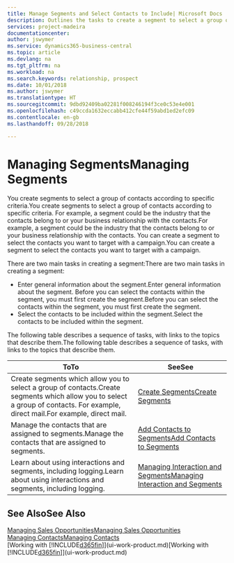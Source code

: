 ```yaml
---
title: Manage Segments and Select Contacts to Include| Microsoft Docs
description: Outlines the tasks to create a segment to select a group of contacts according to specific criteria, for example, contacts in a particular industry that you want to target.
services: project-madeira
documentationcenter: 
author: jswymer
ms.service: dynamics365-business-central
ms.topic: article
ms.devlang: na
ms.tgt_pltfrm: na
ms.workload: na
ms.search.keywords: relationship, prospect
ms.date: 10/01/2018
ms.author: jswymer
ms.translationtype: HT
ms.sourcegitcommit: 9dbd92409ba02281f008246194f3ce0c53e4e001
ms.openlocfilehash: c49ccda1632eccabb412cfe44f59abd1ed2efc09
ms.contentlocale: en-gb
ms.lasthandoff: 09/28/2018

---
```

# <a name="managing-segments"></a><span data-ttu-id="dc43d-103">Managing Segments</span><span class="sxs-lookup"><span data-stu-id="dc43d-103">Managing Segments</span></span>
<span data-ttu-id="dc43d-104">You create segments to select a group of contacts according to specific criteria.</span><span class="sxs-lookup"><span data-stu-id="dc43d-104">You create segments to select a group of contacts according to specific criteria.</span></span> <span data-ttu-id="dc43d-105">For example, a segment could be the industry that the contacts belong to or your business relationship with the contacts.</span><span class="sxs-lookup"><span data-stu-id="dc43d-105">For example, a segment could be the industry that the contacts belong to or your business relationship with the contacts.</span></span> <span data-ttu-id="dc43d-106">You can create a segment to select the contacts you want to target with a campaign.</span><span class="sxs-lookup"><span data-stu-id="dc43d-106">You can create a segment to select the contacts you want to target with a campaign.</span></span>

<span data-ttu-id="dc43d-107">There are two main tasks in creating a segment:</span><span class="sxs-lookup"><span data-stu-id="dc43d-107">There are two main tasks in creating a segment:</span></span>

* <span data-ttu-id="dc43d-108">Enter general information about the segment.</span><span class="sxs-lookup"><span data-stu-id="dc43d-108">Enter general information about the segment.</span></span> <span data-ttu-id="dc43d-109">Before you can select the contacts within the segment, you must first create the segment.</span><span class="sxs-lookup"><span data-stu-id="dc43d-109">Before you can select the contacts within the segment, you must first create the segment.</span></span>
* <span data-ttu-id="dc43d-110">Select the contacts to be included within the segment.</span><span class="sxs-lookup"><span data-stu-id="dc43d-110">Select the contacts to be included within the segment.</span></span>

<span data-ttu-id="dc43d-111">The following table describes a sequence of tasks, with links to the topics that describe them.</span><span class="sxs-lookup"><span data-stu-id="dc43d-111">The following table describes a sequence of tasks, with links to the topics that describe them.</span></span> 

| <span data-ttu-id="dc43d-112">To</span><span class="sxs-lookup"><span data-stu-id="dc43d-112">To</span></span> | <span data-ttu-id="dc43d-113">See</span><span class="sxs-lookup"><span data-stu-id="dc43d-113">See</span></span> |
| --- | --- |
| <span data-ttu-id="dc43d-114">Create segments which allow you to select a group of contacts.</span><span class="sxs-lookup"><span data-stu-id="dc43d-114">Create segments which allow you to select a group of contacts.</span></span> <span data-ttu-id="dc43d-115">For example, direct mail.</span><span class="sxs-lookup"><span data-stu-id="dc43d-115">For example, direct mail.</span></span> |[<span data-ttu-id="dc43d-116">Create Segments</span><span class="sxs-lookup"><span data-stu-id="dc43d-116">Create Segments</span></span>](marketing-how-create-segment.md) |
| <span data-ttu-id="dc43d-117">Manage the contacts that are assigned to segments.</span><span class="sxs-lookup"><span data-stu-id="dc43d-117">Manage the contacts that are assigned to segments.</span></span> |[<span data-ttu-id="dc43d-118">Add Contacts to Segments</span><span class="sxs-lookup"><span data-stu-id="dc43d-118">Add Contacts to Segments</span></span>](marketing-add-contact-segment.md) |
| <span data-ttu-id="dc43d-119">Learn about using interactions and segments, including logging.</span><span class="sxs-lookup"><span data-stu-id="dc43d-119">Learn about using interactions and segments, including logging.</span></span> |[<span data-ttu-id="dc43d-120">Managing Interaction and Segments</span><span class="sxs-lookup"><span data-stu-id="dc43d-120">Managing Interaction and Segments</span></span>](marketing-interaction-segments.md) |

## <a name="see-also"></a><span data-ttu-id="dc43d-121">See Also</span><span class="sxs-lookup"><span data-stu-id="dc43d-121">See Also</span></span>
[<span data-ttu-id="dc43d-122">Managing Sales Opportunities</span><span class="sxs-lookup"><span data-stu-id="dc43d-122">Managing Sales Opportunities</span></span>](marketing-manage-sales-opportunities.md)  
[<span data-ttu-id="dc43d-123">Managing Contacts</span><span class="sxs-lookup"><span data-stu-id="dc43d-123">Managing Contacts</span></span>](marketing-contacts.md)  
<span data-ttu-id="dc43d-124">[Working with [!INCLUDE[d365fin](includes/d365fin_md.md)]](ui-work-product.md)</span><span class="sxs-lookup"><span data-stu-id="dc43d-124">[Working with [!INCLUDE[d365fin](includes/d365fin_md.md)]](ui-work-product.md)</span></span>

